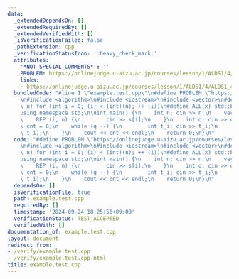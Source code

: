 ```yaml
---
data:
  _extendedDependsOn: []
  _extendedRequiredBy: []
  _extendedVerifiedWith: []
  _isVerificationFailed: false
  _pathExtension: cpp
  _verificationStatusIcon: ':heavy_check_mark:'
  attributes:
    '*NOT_SPECIAL_COMMENTS*': ''
    PROBLEM: https://onlinejudge.u-aizu.ac.jp/courses/lesson/1/ALDS1/4/ALDS1_4_B
    links:
    - https://onlinejudge.u-aizu.ac.jp/courses/lesson/1/ALDS1/4/ALDS1_4_B
  bundledCode: "#line 1 \"example.test.cpp\"\n#define PROBLEM \"https://onlinejudge.u-aizu.ac.jp/courses/lesson/1/ALDS1/4/ALDS1_4_B\"\
    \n#include <algorithm>\n#include <iostream>\n#include <vector>\n#define REP(i,\
    \ n) for (int i = 0; (i) < (int)(n); ++ (i))\n#define ALL(x) std::begin(x), std::end(x)\n\
    using namespace std;\n\nint main() {\n    int n; cin >> n;\n    vector<int> s(n);\n\
    \    REP (i, n) {\n        cin >> s[i];\n    }\n    int q; cin >> q;\n    int\
    \ cnt = 0;\n    while (q --) {\n        int t_i; cin >> t_i;\n        cnt += binary_search(ALL(s),\
    \ t_i);\n    }\n    cout << cnt << endl;\n    return 0;\n}\n"
  code: "#define PROBLEM \"https://onlinejudge.u-aizu.ac.jp/courses/lesson/1/ALDS1/4/ALDS1_4_B\"\
    \n#include <algorithm>\n#include <iostream>\n#include <vector>\n#define REP(i,\
    \ n) for (int i = 0; (i) < (int)(n); ++ (i))\n#define ALL(x) std::begin(x), std::end(x)\n\
    using namespace std;\n\nint main() {\n    int n; cin >> n;\n    vector<int> s(n);\n\
    \    REP (i, n) {\n        cin >> s[i];\n    }\n    int q; cin >> q;\n    int\
    \ cnt = 0;\n    while (q --) {\n        int t_i; cin >> t_i;\n        cnt += binary_search(ALL(s),\
    \ t_i);\n    }\n    cout << cnt << endl;\n    return 0;\n}\n"
  dependsOn: []
  isVerificationFile: true
  path: example.test.cpp
  requiredBy: []
  timestamp: '2024-09-24 18:25:56+09:00'
  verificationStatus: TEST_ACCEPTED
  verifiedWith: []
documentation_of: example.test.cpp
layout: document
redirect_from:
- /verify/example.test.cpp
- /verify/example.test.cpp.html
title: example.test.cpp
---
```

